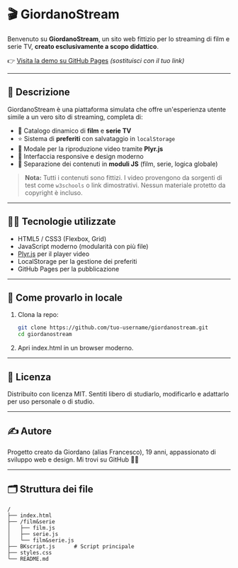 # 🎬 GiordanoStream

Benvenuto su **GiordanoStream**, un sito web fittizio per lo streaming di film e serie TV, **creato esclusivamente a scopo didattico**.

👉 [Visita la demo su GitHub Pages](https://tuo-username.github.io/giordanostream/) *(sostituisci con il tuo link)*

---

## 📌 Descrizione

GiordanoStream è una piattaforma simulata che offre un'esperienza utente simile a un vero sito di streaming, completa di:

- 📁 Catalogo dinamico di **film** e **serie TV**
- ⭐ Sistema di **preferiti** con salvataggio in `localStorage`
- 🎥 Modale per la riproduzione video tramite **Plyr.js**
- 🎴 Interfaccia responsive e design moderno
- 📂 Separazione dei contenuti in **moduli JS** (film, serie, logica globale)

> **Nota:** Tutti i contenuti sono fittizi. I video provengono da sorgenti di test come `w3schools` o link dimostrativi. Nessun materiale protetto da copyright è incluso.

---

## 🧑‍💻 Tecnologie utilizzate

- HTML5 / CSS3 (Flexbox, Grid)
- JavaScript moderno (modularità con più file)
- [Plyr.js](https://github.com/sampotts/plyr) per il player video
- LocalStorage per la gestione dei preferiti
- GitHub Pages per la pubblicazione

---

## 🚀 Come provarlo in locale

1. Clona la repo:
   ```bash
   git clone https://github.com/tuo-username/giordanostream.git
   cd giordanostream
2. Apri index.html in un browser moderno.

---

## 📄 Licenza
Distribuito con licenza MIT. Sentiti libero di studiarlo, modificarlo e adattarlo per uso personale o di studio.

---

## ✍️ Autore
Progetto creato da Giordano (alias Francesco), 19 anni, appassionato di sviluppo web e design.
Mi trovi su GitHub 👨‍💻

---

## 🗂️ Struttura dei file

```text
/
├── index.html
├── /film&serie
│   ├── film.js
│   ├── serie.js
│   └── film&serie.js
├── BKscript.js      # Script principale
├── styles.css
└── README.md
```
